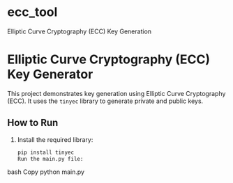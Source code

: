 # ecc_tool
Elliptic Curve Cryptography (ECC) Key Generation
# Elliptic Curve Cryptography (ECC) Key Generator

This project demonstrates key generation using Elliptic Curve Cryptography (ECC). It uses the `tinyec` library to generate private and public keys.

## How to Run

1. Install the required library:
   ```bash
   pip install tinyec
   Run the main.py file:

bash
Copy
python main.py